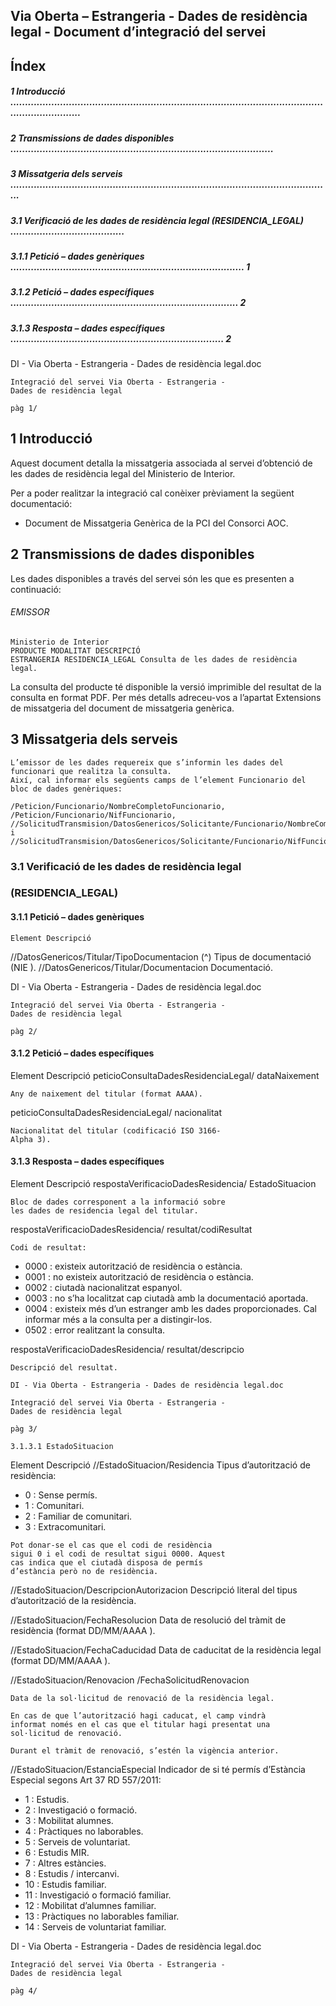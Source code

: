 ## Via Oberta – Estrangeria - Dades de residència legal - Document d’integració del servei

## Índex

##### 1 Introducció ...................................................................................................................................

##### 2 Transmissions de dades disponibles ..........................................................................................

##### 3 Missatgeria dels serveis ..............................................................................................................

##### 3.1 Verificació de les dades de residència legal (RESIDENCIA_LEGAL) .......................................

##### 3.1.1 Petició – dades genèriques ................................................................................ 1

##### 3.1.2 Petició – dades específiques .............................................................................. 2

##### 3.1.3 Resposta – dades específiques ......................................................................... 2


DI - Via Oberta - Estrangeria - Dades de residència legal.doc

```
Integració del servei Via Oberta - Estrangeria -
Dades de residència legal
```
```
pàg 1/
```
## 1 Introducció

Aquest document detalla la missatgeria associada al servei d’obtenció de les dades de residència
legal del Ministerio de Interior.

Per a poder realitzar la integració cal conèixer prèviament la següent documentació:

- Document de Missatgeria Genèrica de la PCI del Consorci AOC.

## 2 Transmissions de dades disponibles

Les dades disponibles a través del servei són les que es presenten a continuació:

###### EMISSOR

```
Ministerio de Interior
PRODUCTE MODALITAT DESCRIPCIÓ
ESTRANGERIA RESIDENCIA_LEGAL Consulta de les dades de residència legal.
```
La consulta del producte té disponible la versió imprimible del resultat de la consulta en format PDF.
Per més detalls adreceu-vos a l’apartat Extensions de missatgeria del document de missatgeria
genèrica.

## 3 Missatgeria dels serveis

```
L’emissor de les dades requereix que s’informin les dades del funcionari que realitza la consulta.
Així, cal informar els següents camps de l’element Funcionario del bloc de dades genèriques:
```
```
/Peticion/Funcionario/NombreCompletoFuncionario,
/Peticion/Funcionario/NifFuncionario,
//SolicitudTransmision/DatosGenericos/Solicitante/Funcionario/NombreCompletoFuncionario i
//SolicitudTransmision/DatosGenericos/Solicitante/Funcionario/NifFuncionario
```
### 3.1 Verificació de les dades de residència legal

### (RESIDENCIA_LEGAL)

#### 3.1.1 Petició – dades genèriques

```
Element Descripció
```
//DatosGenericos/Titular/TipoDocumentacion (^) Tipus de documentació (NIE ).
//DatosGenericos/Titular/Documentacion Documentació.


DI - Via Oberta - Estrangeria - Dades de residència legal.doc

```
Integració del servei Via Oberta - Estrangeria -
Dades de residència legal
```
```
pàg 2/
```
#### 3.1.2 Petició – dades específiques

Element Descripció
peticioConsultaDadesResidenciaLegal/
dataNaixement

```
Any de naixement del titular (format AAAA).
```
peticioConsultaDadesResidenciaLegal/
nacionalitat

```
Nacionalitat del titular (codificació ISO 3166-
Alpha 3).
```
#### 3.1.3 Resposta – dades específiques

Element Descripció
respostaVerificacioDadesResidencia/
EstadoSituacion

```
Bloc de dades corresponent a la informació sobre
les dades de residencia legal del titular.
```
respostaVerificacioDadesResidencia/
resultat/codiResultat

```
Codi de resultat:
```
- 0000 : existeix autorització de residència o
    estància.
- 0001 : no existeix autorització de residència o
    estància.
- 0002 : ciutadà nacionalitzat espanyol.
- 0003 : no s’ha localitzat cap ciutadà amb la
    documentació aportada.
- 0004 : existeix més d’un estranger amb les
    dades proporcionades. Cal informar més a la
    consulta per a distingir-los.
- 0502 : error realitzant la consulta.

respostaVerificacioDadesResidencia/
resultat/descripcio

```
Descripció del resultat.
```

```
DI - Via Oberta - Estrangeria - Dades de residència legal.doc
```
```
Integració del servei Via Oberta - Estrangeria -
Dades de residència legal
```
```
pàg 3/
```
```
3.1.3.1 EstadoSituacion
```
Element Descripció
//EstadoSituacion/Residencia
Tipus d’autorització de residència:

- 0 : Sense permís.
- 1 : Comunitari.
- 2 : Familiar de comunitari.
- 3 : Extracomunitari.

```
Pot donar-se el cas que el codi de residència
sigui 0 i el codi de resultat sigui 0000. Aquest
cas indica que el ciutadà disposa de permís
d’estància però no de residència.
```
//EstadoSituacion/DescripcionAutorizacion
Descripció literal del tipus d’autorització de la residència.

//EstadoSituacion/FechaResolucion
Data de resolució del tràmit de residència (format
DD/MM/AAAA ).

//EstadoSituacion/FechaCaducidad
Data de caducitat de la residència legal (format
DD/MM/AAAA ).

//EstadoSituacion/Renovacion
/FechaSolicitudRenovacion

```
Data de la sol·licitud de renovació de la residència legal.
```
```
En cas de que l’autorització hagi caducat, el camp vindrà
informat només en el cas que el titular hagi presentat una
sol·licitud de renovació.
```
```
Durant el tràmit de renovació, s’estén la vigència anterior.
```
//EstadoSituacion/EstanciaEspecial
Indicador de si té permís d’Estància Especial segons Art
37 RD 557/2011:

- 1 : Estudis.
- 2 : Investigació o formació.
- 3 : Mobilitat alumnes.
- 4 : Pràctiques no laborables.
- 5 : Serveis de voluntariat.
- 6 : Estudis MIR.
- 7 : Altres estàncies.
- 8 : Estudis / intercanvi.
- 10 : Estudis familiar.
- 11 : Investigació o formació familiar.
- 12 : Mobilitat d’alumnes familiar.
- 13 : Pràctiques no laborables familiar.
- 14 : Serveis de voluntariat familiar.


DI - Via Oberta - Estrangeria - Dades de residència legal.doc

```
Integració del servei Via Oberta - Estrangeria -
Dades de residència legal
```
```
pàg 4/
```

